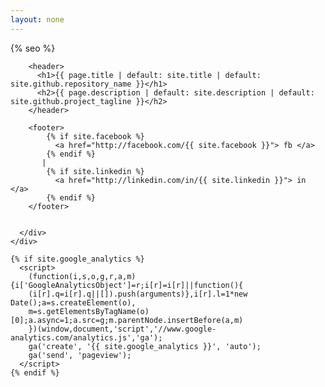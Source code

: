 ```yaml
---
layout: none
---
```


<html lang="{{ site.lang | default: "en-US" }}">
  <head>
    <meta charset='utf-8'>
    <meta name="viewport" content="width=device-width, initial-scale=1">
    <meta http-equiv="X-UA-Compatible" content="IE=edge">
    <link rel="stylesheet" href="{{ '/assets/css/style.css?v=' | append: site.github.build_revision | relative_url }}">
    <link rel="stylesheet" type="text/css" href="{{ '/assets/css/print.css' | relative_url }}" media="print">
    <!--[if lt IE 9]>
    <script src="//html5shiv.googlecode.com/svn/trunk/html5.js"></script>
    <![endif]-->

{% seo %}
  </head>

  <body>
    <div id="container">
      <div class="inner">

        <header>
          <h1>{{ page.title | default: site.title | default: site.github.repository_name }}</h1>
          <h2>{{ page.description | default: site.description | default: site.github.project_tagline }}</h2>
        </header>

        <footer>
            {% if site.facebook %}
              <a href="http://facebook.com/{{ site.facebook }}"> fb </a>
            {% endif %} 
           | 
            {% if site.linkedin %}
              <a href="http://linkedin.com/in/{{ site.linkedin }}"> in </a>
            {% endif %} 
        </footer>


      </div>
    </div>

    {% if site.google_analytics %}
      <script>
        (function(i,s,o,g,r,a,m){i['GoogleAnalyticsObject']=r;i[r]=i[r]||function(){
        (i[r].q=i[r].q||[]).push(arguments)},i[r].l=1*new Date();a=s.createElement(o),
        m=s.getElementsByTagName(o)[0];a.async=1;a.src=g;m.parentNode.insertBefore(a,m)
        })(window,document,'script','//www.google-analytics.com/analytics.js','ga');
        ga('create', '{{ site.google_analytics }}', 'auto');
        ga('send', 'pageview');
      </script>
    {% endif %}
  </body>
</html>
